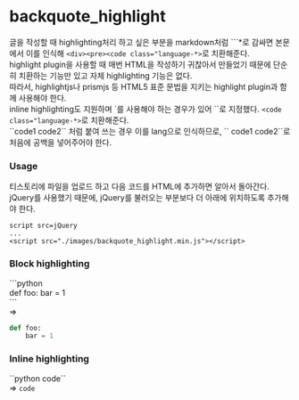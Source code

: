 # backquote_highlight


글을 작성할 때 highlighting처리 하고 싶은 부분을 markdown처럼 \`\`\`*로 감싸면 본문에서 이를 인식해 `<div><pre><code class="language-*>`로 치환해준다.  
highlight plugin을 사용할 때 매번 HTML을 작성하기 귀찮아서 만들었기 때문에 단순히 치환하는 기능만 있고 자체 highlighting 기능은 없다.  
따라서, highlightjs나 prismjs 등 HTML5 표준 문법을 지키는 highlight plugin과 함께 사용해야 한다.  
inline highlighting도 지원하며 \`를 사용해야 하는 경우가 있어 \`\`로 지정했다. `<code class="language-*>`로 치환해준다.  
\`\`code1 code2\`\` 처럼 붙여 쓰는 경우 이를 lang으로 인식하므로, \`\` code1 code2\`\`로 처음에 공백을 넣어주어야 한다.

### Usage
티스토리에 파일을 업로드 하고 다음 코드를 HTML에 추가하면 알아서 돌아간다.  
jQuery를 사용했기 때문에, jQuery를 불러오는 부분보다 더 아래에 위치하도록 추가해야 한다.  
```
script src=jQuery
...
<script src="./images/backquote_highlight.min.js"></script>
```

### Block highlighting
\`\`\`python  
def foo:
    bar = 1  
\`\`\`  
=>  
```python
def foo:
    bar = 1
```

### Inline highlighting
\`\`python code\`\`  
=>  `code`  
